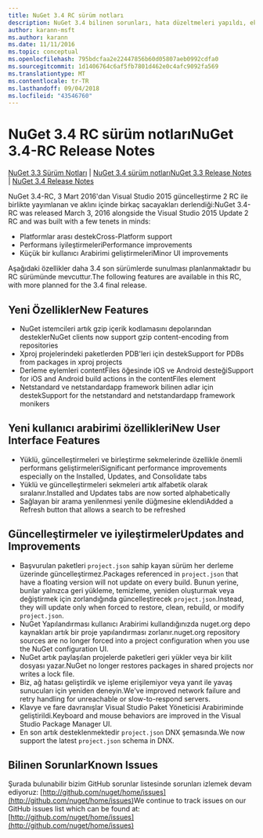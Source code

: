 ```yaml
---
title: NuGet 3.4 RC sürüm notları
description: NuGet 3.4 bilinen sorunları, hata düzeltmeleri yapıldı, eklenen özellikler ve dcr RC sürüm notları.
author: karann-msft
ms.author: karann
ms.date: 11/11/2016
ms.topic: conceptual
ms.openlocfilehash: 795bdcfaa2e22447856b60d05807aeb0992cdfa0
ms.sourcegitcommit: 1d1406764c6af5fb7801d462e0c4afc9092fa569
ms.translationtype: MT
ms.contentlocale: tr-TR
ms.lasthandoff: 09/04/2018
ms.locfileid: "43546760"
---
```

# <a name="nuget-34-rc-release-notes"></a><span data-ttu-id="6ff7b-103">NuGet 3.4 RC sürüm notları</span><span class="sxs-lookup"><span data-stu-id="6ff7b-103">NuGet 3.4-RC Release Notes</span></span>

<span data-ttu-id="6ff7b-104">[NuGet 3.3 Sürüm Notları](../release-notes/nuget-3.3.md) | [NuGet 3.4 sürüm notları](../release-notes/nuget-3.4.md)</span><span class="sxs-lookup"><span data-stu-id="6ff7b-104">[NuGet 3.3 Release Notes](../release-notes/nuget-3.3.md) | [NuGet 3.4 Release Notes](../release-notes/nuget-3.4.md)</span></span>

<span data-ttu-id="6ff7b-105">NuGet 3.4-RC, 3 Mart 2016'dan Visual Studio 2015 güncelleştirme 2 RC ile birlikte yayımlanan ve aklını içinde birkaç sacayakları derlendiği:</span><span class="sxs-lookup"><span data-stu-id="6ff7b-105">NuGet 3.4-RC was released March 3, 2016 alongside the Visual Studio 2015 Update 2 RC and was built with a few tenets in minds:</span></span>

* <span data-ttu-id="6ff7b-106">Platformlar arası destek</span><span class="sxs-lookup"><span data-stu-id="6ff7b-106">Cross-Platform support</span></span>
* <span data-ttu-id="6ff7b-107">Performans iyileştirmeleri</span><span class="sxs-lookup"><span data-stu-id="6ff7b-107">Performance improvements</span></span>
* <span data-ttu-id="6ff7b-108">Küçük bir kullanıcı Arabirimi geliştirmeleri</span><span class="sxs-lookup"><span data-stu-id="6ff7b-108">Minor UI improvements</span></span>

<span data-ttu-id="6ff7b-109">Aşağıdaki özellikler daha 3.4 son sürümlerde sunulması planlanmaktadır bu RC sürümünde mevcuttur.</span><span class="sxs-lookup"><span data-stu-id="6ff7b-109">The following features are available in this RC, with more planned for the 3.4 final release.</span></span>

## <a name="new-features"></a><span data-ttu-id="6ff7b-110">Yeni Özellikler</span><span class="sxs-lookup"><span data-stu-id="6ff7b-110">New Features</span></span>

* <span data-ttu-id="6ff7b-111">NuGet istemcileri artık gzip içerik kodlamasını depolarından destekler</span><span class="sxs-lookup"><span data-stu-id="6ff7b-111">NuGet clients now support gzip content-encoding from repositories</span></span>
* <span data-ttu-id="6ff7b-112">Xproj projelerindeki paketlerden PDB'leri için destek</span><span class="sxs-lookup"><span data-stu-id="6ff7b-112">Support for PDBs from packages in xproj projects</span></span>
* <span data-ttu-id="6ff7b-113">Derleme eylemleri contentFiles öğesinde iOS ve Android desteği</span><span class="sxs-lookup"><span data-stu-id="6ff7b-113">Support for iOS and Android build actions in the contentFiles element</span></span>
* <span data-ttu-id="6ff7b-114">Netstandard ve netstandardapp framework bilinen adlar için destek</span><span class="sxs-lookup"><span data-stu-id="6ff7b-114">Support for the netstandard and netstandardapp framework monikers</span></span>

## <a name="new-user-interface-features"></a><span data-ttu-id="6ff7b-115">Yeni kullanıcı arabirimi özellikleri</span><span class="sxs-lookup"><span data-stu-id="6ff7b-115">New User Interface Features</span></span>

* <span data-ttu-id="6ff7b-116">Yüklü, güncelleştirmeleri ve birleştirme sekmelerinde özellikle önemli performans geliştirmeleri</span><span class="sxs-lookup"><span data-stu-id="6ff7b-116">Significant performance improvements especially on the Installed, Updates, and Consolidate tabs</span></span>
* <span data-ttu-id="6ff7b-117">Yüklü ve güncelleştirmeleri sekmeleri artık alfabetik olarak sıralanır.</span><span class="sxs-lookup"><span data-stu-id="6ff7b-117">Installed and Updates tabs are now sorted alphabetically</span></span>
* <span data-ttu-id="6ff7b-118">Sağlayan bir arama yenilenmesi yenile düğmesine eklendi</span><span class="sxs-lookup"><span data-stu-id="6ff7b-118">Added a Refresh button that allows a search to be refreshed</span></span>

## <a name="updates-and-improvements"></a><span data-ttu-id="6ff7b-119">Güncelleştirmeler ve iyileştirmeler</span><span class="sxs-lookup"><span data-stu-id="6ff7b-119">Updates and Improvements</span></span>

* <span data-ttu-id="6ff7b-120">Başvurulan paketleri `project.json` sahip kayan sürüm her derleme üzerinde güncelleştirmez.</span><span class="sxs-lookup"><span data-stu-id="6ff7b-120">Packages referenced in `project.json` that have a floating version will not update on every build.</span></span> <span data-ttu-id="6ff7b-121">Bunun yerine, bunlar yalnızca geri yükleme, temizleme, yeniden oluşturmak veya değiştirmek için zorlandığında güncelleştirecek `project.json`.</span><span class="sxs-lookup"><span data-stu-id="6ff7b-121">Instead, they will update only when forced to restore, clean, rebuild, or modify `project.json`.</span></span>
* <span data-ttu-id="6ff7b-122">NuGet Yapılandırması kullanıcı Arabirimi kullandığınızda nuget.org depo kaynakları artık bir proje yapılandırması zorlanır.</span><span class="sxs-lookup"><span data-stu-id="6ff7b-122">nuget.org repository sources are no longer forced into a project configuration when you use the NuGet configuration UI.</span></span>
* <span data-ttu-id="6ff7b-123">NuGet artık paylaşılan projelerde paketleri geri yükler veya bir kilit dosyası yazar.</span><span class="sxs-lookup"><span data-stu-id="6ff7b-123">NuGet no longer restores packages in shared projects nor writes a lock file.</span></span>
* <span data-ttu-id="6ff7b-124">Biz, ağ hatası geliştirdik ve işleme erişilemiyor veya yanıt ile yavaş sunucuları için yeniden deneyin.</span><span class="sxs-lookup"><span data-stu-id="6ff7b-124">We've improved network failure and retry handling for unreachable or slow-to-respond servers.</span></span>
* <span data-ttu-id="6ff7b-125">Klavye ve fare davranışlar Visual Studio Paket Yöneticisi Arabiriminde geliştirildi.</span><span class="sxs-lookup"><span data-stu-id="6ff7b-125">Keyboard and mouse behaviors are improved in the Visual Studio Package Manager UI.</span></span>
* <span data-ttu-id="6ff7b-126">En son artık desteklenmektedir `project.json` DNX şemasında.</span><span class="sxs-lookup"><span data-stu-id="6ff7b-126">We now support the latest `project.json` schema in DNX.</span></span>

## <a name="known-issues"></a><span data-ttu-id="6ff7b-127">Bilinen Sorunlar</span><span class="sxs-lookup"><span data-stu-id="6ff7b-127">Known Issues</span></span>

<span data-ttu-id="6ff7b-128">Şurada bulunabilir bizim GitHub sorunlar listesinde sorunları izlemek devam ediyoruz: [http://github.com/nuget/home/issues](http://github.com/nuget/home/issues)</span><span class="sxs-lookup"><span data-stu-id="6ff7b-128">We continue to track issues on our GitHub issues list which can be found at: [http://github.com/nuget/home/issues](http://github.com/nuget/home/issues)</span></span>